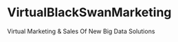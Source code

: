 VirtualBlackSwanMarketing
=========================

Virtual Marketing &amp; Sales Of New Big Data Solutions
